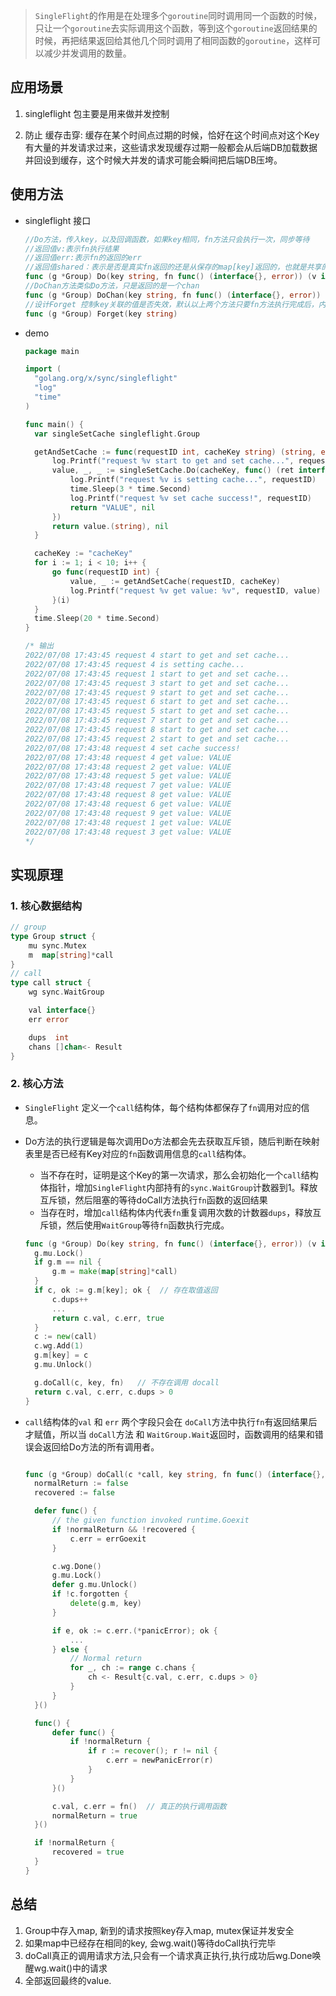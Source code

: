 > `SingleFlight`的作用是在处理多个`goroutine`同时调用同一个函数的时候，只让一个`goroutine`去实际调用这个函数，等到这个`goroutine`返回结果的时候，再把结果返回给其他几个同时调用了相同函数的`goroutine`，这样可以减少并发调用的数量。

## 应用场景

1. singleflight 包主要是用来做并发控制

2. 防止 缓存击穿: 缓存在某个时间点过期的时候，恰好在这个时间点对这个Key有大量的并发请求过来，这些请求发现缓存过期一般都会从后端DB加载数据并回设到缓存，这个时候大并发的请求可能会瞬间把后端DB压垮。

    

## 使用方法

- singleflight 接口

  ```go
  //Do方法，传入key，以及回调函数，如果key相同，fn方法只会执行一次，同步等待
  //返回值v:表示fn执行结果
  //返回值err:表示fn的返回的err
  //返回值shared：表示是否是真实fn返回的还是从保存的map[key]返回的，也就是共享的
  func (g *Group) Do(key string, fn func() (interface{}, error)) (v interface{}, err error, shared bool) {
  //DoChan方法类似Do方法，只是返回的是一个chan
  func (g *Group) DoChan(key string, fn func() (interface{}, error)) <-chan Result {
  //设计Forget 控制key关联的值是否失效，默认以上两个方法只要fn方法执行完成后，内部维护的fn的值也删除（即并发结束后就失效了）
  func (g *Group) Forget(key string) 
  ```

  

- demo

  ```go
  package main
  
  import (
  	"golang.org/x/sync/singleflight"
  	"log"
  	"time"
  )
  
  func main() {
  	var singleSetCache singleflight.Group
  
  	getAndSetCache := func(requestID int, cacheKey string) (string, error) {
  		log.Printf("request %v start to get and set cache...", requestID)
  		value, _, _ := singleSetCache.Do(cacheKey, func() (ret interface{}, err error) { //do 的入参key，可以直接使用缓存的key，这样同一个缓存，只有一个协程会去读DB
  			log.Printf("request %v is setting cache...", requestID)
  			time.Sleep(3 * time.Second)
  			log.Printf("request %v set cache success!", requestID)
  			return "VALUE", nil
  		})
  		return value.(string), nil
  	}
  
  	cacheKey := "cacheKey"
  	for i := 1; i < 10; i++ { 
  		go func(requestID int) {
  			value, _ := getAndSetCache(requestID, cacheKey)
  			log.Printf("request %v get value: %v", requestID, value)
  		}(i)
  	}
  	time.Sleep(20 * time.Second)
  }
  
  /* 输出
  2022/07/08 17:43:45 request 4 start to get and set cache...
  2022/07/08 17:43:45 request 4 is setting cache...
  2022/07/08 17:43:45 request 1 start to get and set cache...
  2022/07/08 17:43:45 request 3 start to get and set cache...
  2022/07/08 17:43:45 request 9 start to get and set cache...
  2022/07/08 17:43:45 request 6 start to get and set cache...
  2022/07/08 17:43:45 request 5 start to get and set cache...
  2022/07/08 17:43:45 request 7 start to get and set cache...
  2022/07/08 17:43:45 request 8 start to get and set cache...
  2022/07/08 17:43:45 request 2 start to get and set cache...
  2022/07/08 17:43:48 request 4 set cache success!
  2022/07/08 17:43:48 request 4 get value: VALUE
  2022/07/08 17:43:48 request 2 get value: VALUE
  2022/07/08 17:43:48 request 5 get value: VALUE
  2022/07/08 17:43:48 request 7 get value: VALUE
  2022/07/08 17:43:48 request 8 get value: VALUE
  2022/07/08 17:43:48 request 6 get value: VALUE
  2022/07/08 17:43:48 request 9 get value: VALUE
  2022/07/08 17:43:48 request 1 get value: VALUE
  2022/07/08 17:43:48 request 3 get value: VALUE
  */
  
  ```

  

## 实现原理

### 1. 核心数据结构

```go
// group
type Group struct {
    mu sync.Mutex
    m  map[string]*call
}
// call
type call struct {
    wg sync.WaitGroup

    val interface{}
    err error

    dups  int
    chans []chan<- Result
}
```

### 2. 核心方法

- `SingleFlight` 定义一个`call`结构体，每个结构体都保存了`fn`调用对应的信息。

- Do方法的执行逻辑是每次调用Do方法都会先去获取互斥锁，随后判断在映射表里是否已经有Key对应的`fn`函数调用信息的`call`结构体。

  - 当不存在时，证明是这个Key的第一次请求，那么会初始化一个`call`结构体指针，增加`SingleFlight`内部持有的`sync.WaitGroup`计数器到1。释放互斥锁，然后阻塞的等待doCall方法执行`fn`函数的返回结果
  - 当存在时，增加`call`结构体内代表`fn`重复调用次数的计数器`dups`，释放互斥锁，然后使用`WaitGroup`等待`fn`函数执行完成。

  ```go
  func (g *Group) Do(key string, fn func() (interface{}, error)) (v interface{}, err error, shared bool) {
  	g.mu.Lock()
  	if g.m == nil {
  		g.m = make(map[string]*call)
  	}
  	if c, ok := g.m[key]; ok {  // 存在取值返回
  		c.dups++
  		...
  		return c.val, c.err, true
  	}
  	c := new(call)
  	c.wg.Add(1)
  	g.m[key] = c
  	g.mu.Unlock()
  
  	g.doCall(c, key, fn)   // 不存在调用 docall
  	return c.val, c.err, c.dups > 0
  }
  ```

  

- `call`结构体的`val` 和 `err` 两个字段只会在 `doCall`方法中执行`fn`有返回结果后才赋值，所以当 `doCall`方法 和 `WaitGroup.Wait`返回时，函数调用的结果和错误会返回给Do方法的所有调用者。

  ```go
  
  func (g *Group) doCall(c *call, key string, fn func() (interface{}, error)) {
  	normalReturn := false
  	recovered := false
  
  	defer func() {
  		// the given function invoked runtime.Goexit
  		if !normalReturn && !recovered {
  			c.err = errGoexit
  		}
  
  		c.wg.Done()
  		g.mu.Lock()
  		defer g.mu.Unlock()
  		if !c.forgotten {
  			delete(g.m, key)
  		}
  
  		if e, ok := c.err.(*panicError); ok {
  			...
  		} else {
  			// Normal return
  			for _, ch := range c.chans {
  				ch <- Result{c.val, c.err, c.dups > 0}  
  			}
  		}
  	}()
  
  	func() {
  		defer func() {
  			if !normalReturn {
  				if r := recover(); r != nil {
  					c.err = newPanicError(r)
  				}
  			}
  		}()
  
  		c.val, c.err = fn()  // 真正的执行调用函数
  		normalReturn = true
  	}()
  
  	if !normalReturn {
  		recovered = true
  	}
  }
  
  ```

## 总结

1. Group中存入map, 新到的请求按照key存入map, mutex保证并发安全
2. 如果map中已经存在相同的key, 会wg.wait()等待doCall执行完毕
3. doCall真正的调用请求方法,只会有一个请求真正执行,执行成功后wg.Done唤醒wg.wait()中的请求
4. 全部返回最终的value.